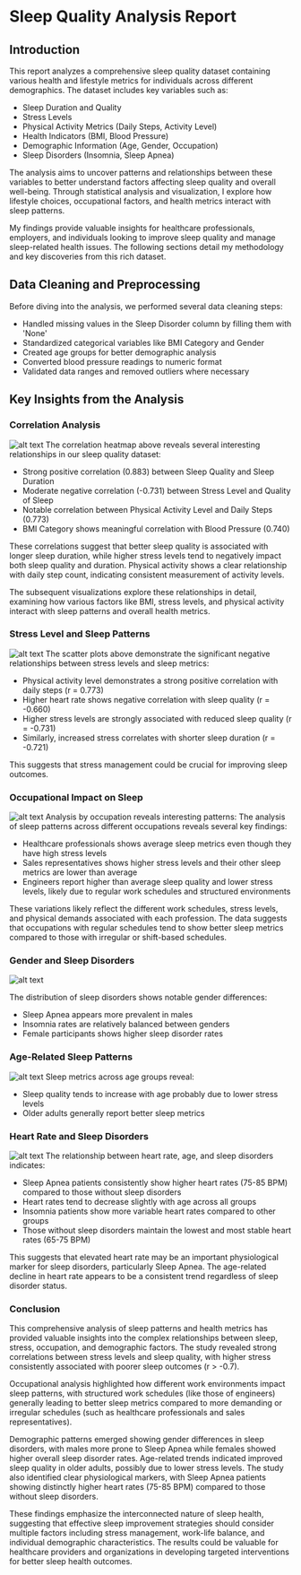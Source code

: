 # Sleep Quality Analysis Report
## Introduction
This report analyzes a comprehensive sleep quality dataset containing various health and lifestyle metrics for individuals across different demographics. The dataset includes key variables such as:

- Sleep Duration and Quality
- Stress Levels
- Physical Activity Metrics (Daily Steps, Activity Level)
- Health Indicators (BMI, Blood Pressure)
- Demographic Information (Age, Gender, Occupation)
- Sleep Disorders (Insomnia, Sleep Apnea)

The analysis aims to uncover patterns and relationships between these variables to better understand factors affecting sleep quality and overall well-being. Through statistical analysis and visualization, I explore how lifestyle choices, occupational factors, and health metrics interact with sleep patterns.

My findings provide valuable insights for healthcare professionals, employers, and individuals looking to improve sleep quality and manage sleep-related health issues. The following sections detail my methodology and key discoveries from this rich dataset.


## Data Cleaning and Preprocessing
Before diving into the analysis, we performed several data cleaning steps:
- Handled missing values in the Sleep Disorder column by filling them with 'None'
- Standardized categorical variables like BMI Category and Gender
- Created age groups for better demographic analysis
- Converted blood pressure readings to numeric format
- Validated data ranges and removed outliers where necessary

## Key Insights from the Analysis

### Correlation Analysis
![alt text](../sleep-analysis/graphs/correlation_heatmap.png)
The correlation heatmap above reveals several interesting relationships in our sleep quality dataset:
- Strong positive correlation (0.883) between Sleep Quality and Sleep Duration
- Moderate negative correlation (-0.731) between Stress Level and Quality of Sleep
- Notable correlation between Physical Activity Level and Daily Steps (0.773)
- BMI Category shows meaningful correlation with Blood Pressure (0.740)

These correlations suggest that better sleep quality is associated with longer sleep duration, while higher stress levels tend to negatively impact both sleep quality and duration. Physical activity shows a clear relationship with daily step count, indicating consistent measurement of activity levels.

The subsequent visualizations explore these relationships in detail, examining how various factors like BMI, stress levels, and physical activity interact with sleep patterns and overall health metrics.


### Stress Level and Sleep Patterns ###
![alt text](../sleep-analysis/graphs/stress_level_vs_sleep_duration.png)
The scatter plots above demonstrate the significant negative relationships between stress levels and sleep metrics:

- Physical activity level demonstrates a strong positive correlation with daily steps (r = 0.773)
- Higher heart rate shows negative correlation with sleep quality (r = -0.660)
- Higher stress levels are strongly associated with reduced sleep quality (r = -0.731)
- Similarly, increased stress correlates with shorter sleep duration (r = -0.721)

This suggests that stress management could be crucial for improving sleep outcomes. 
 
### Occupational Impact on Sleep ###
![alt text](../sleep-analysis/graphs/sleep_duration_and_quality_by_occupation.png)
Analysis by occupation reveals interesting patterns:
The analysis of sleep patterns across different occupations reveals several key findings:

- Healthcare professionals shows average sleep metrics even though they have high stress levels
- Sales representatives shows higher stress levels and their other sleep metrics are lower than average
- Engineers report higher than average sleep quality and lower stress levels, likely due to regular work schedules and structured environments

These variations likely reflect the different work schedules, stress levels, and physical demands associated with each profession. The data suggests that occupations with regular schedules tend to show better sleep metrics compared to those with irregular or shift-based schedules.


### Gender and Sleep Disorders ###
![alt text](../sleep-analysis/graphs/sleep_disorder_distribution_by_gender.png)

The distribution of sleep disorders shows notable gender differences:
- Sleep Apnea appears more prevalent in males
- Insomnia rates are relatively balanced between genders
- Female participants shows higher sleep disorder rates
 
### Age-Related Sleep Patterns ###
![alt text](../sleep-analysis/graphs/average_sleep_metrics_by_age_group.png)
Sleep metrics across age groups reveal:
- Sleep quality tends to increase with age probably due to lower stress levels
- Older adults generally report better sleep metrics
 
### Heart Rate and Sleep Disorders ###
![alt text](../sleep-analysis/graphs/heart_rate_vs_age_by_sleep_disorder.png)
The relationship between heart rate, age, and sleep disorders indicates:

- Sleep Apnea patients consistently show higher heart rates (75-85 BPM) compared to those without sleep disorders
- Heart rates tend to decrease slightly with age across all groups
- Insomnia patients show more variable heart rates compared to other groups
- Those without sleep disorders maintain the lowest and most stable heart rates (65-75 BPM)

This suggests that elevated heart rate may be an important physiological marker for sleep disorders, particularly Sleep Apnea. The age-related decline in heart rate appears to be a consistent trend regardless of sleep disorder status.


### Conclusion ###
This comprehensive analysis of sleep patterns and health metrics has provided valuable insights into the complex relationships between sleep, stress, occupation, and demographic factors. The study revealed strong correlations between stress levels and sleep quality, with higher stress consistently associated with poorer sleep outcomes (r > -0.7). 

Occupational analysis highlighted how different work environments impact sleep patterns, with structured work schedules (like those of engineers) generally leading to better sleep metrics compared to more demanding or irregular schedules (such as healthcare professionals and sales representatives).

Demographic patterns emerged showing gender differences in sleep disorders, with males more prone to Sleep Apnea while females showed higher overall sleep disorder rates. Age-related trends indicated improved sleep quality in older adults, possibly due to lower stress levels. The study also identified clear physiological markers, with Sleep Apnea patients showing distinctly higher heart rates (75-85 BPM) compared to those without sleep disorders.

These findings emphasize the interconnected nature of sleep health, suggesting that effective sleep improvement strategies should consider multiple factors including stress management, work-life balance, and individual demographic characteristics. The results could be valuable for healthcare providers and organizations in developing targeted interventions for better sleep health outcomes.
